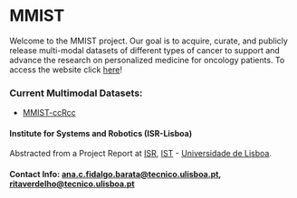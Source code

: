 # MMIST
Welcome to the MMIST project. Our goal is to acquire, curate, and publicly release multi-modal datasets of different types of cancer to support and advance the research on personalized medicine for oncology patients.
To access the website click [here](https://multi-modal-ist-mmist.github.io/MMIST.github.io/)!


### Current Multimodal Datasets:
- [MMIST-ccRcc]()
  
#### Institute for Systems and Robotics (ISR-Lisboa)
Abstracted from a Project Report at [ISR](http://welcome.isr.tecnico.ulisboa.pt/), [IST](http://tecnico.ulisboa.pt/) - [Universidade de Lisboa](http://ulisboa.pt/).


#### Contact Info: [ana.c.fidalgo.barata@tecnico.ulisboa.pt](ana.c.fidalgo.barata@tecnico.ulisboa.pt), [ritaverdelho@tecnico.ulisboa.pt](@tecnico.ulisboa.pt)


  
